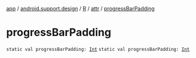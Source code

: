[app](../../../index.md) / [android.support.design](../../index.md) / [R](../index.md) / [attr](index.md) / [progressBarPadding](.)

# progressBarPadding

`static val progressBarPadding: `[`Int`](https://kotlinlang.org/api/latest/jvm/stdlib/kotlin/-int/index.html)
`static val progressBarPadding: `[`Int`](https://kotlinlang.org/api/latest/jvm/stdlib/kotlin/-int/index.html)